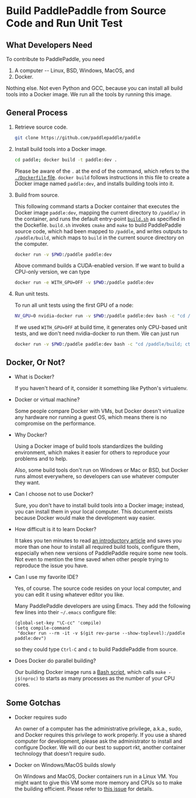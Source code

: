 # Build PaddlePaddle from Source Code and Run Unit Test

## What Developers Need

To contribute to PaddlePaddle, you need

1. A computer -- Linux, BSD, Windows, MacOS, and
1. Docker.

Nothing else.  Not even Python and GCC, because you can install all build tools into a Docker image.  We run all the tools by running this image.

## General Process

1. Retrieve source code.

   ```bash
   git clone https://github.com/paddlepaddle/paddle
   ```

2. Install build tools into a Docker image.

   ```bash
   cd paddle; docker build -t paddle:dev .
   ```

   Please be aware of the `.` at the end of the command, which refers to the [`./Dockerfile` file](https://github.com/PaddlePaddle/Paddle/blob/develop/Dockerfile).  `docker build` follows instructions in this file to create a Docker image named `paddle:dev`, and installs building tools into it.

3. Build from source.

   This following command starts a Docker container that executes the Docker image `paddle:dev`, mapping the current directory to `/paddle/` in the container, and runs the default entry-point [`build.sh`](https://github.com/PaddlePaddle/Paddle/blob/develop/paddle/scripts/docker/build.sh) as specified in the Dockefile.  `build.sh` invokes `cmake` and `make` to build PaddlePaddle source code, which had been mapped to `/paddle`, and writes outputs to `/paddle/build`, which maps to `build` in the current source directory on the computer.

   ```bash
   docker run -v $PWD:/paddle paddle:dev
   ```

   Above command builds a CUDA-enabled version.  If we want to build a CPU-only version, we can type

   ```bash
   docker run -e WITH_GPU=OFF -v $PWD:/paddle paddle:dev
   ```

4. Run unit tests.

   To run all unit tests using the first GPU of a node:

   ```bash
   NV_GPU=0 nvidia-docker run -v $PWD:/paddle paddle:dev bash -c "cd /paddle/build; ctest"
   ```

   If we used `WITH_GPU=OFF` at build time, it generates only CPU-based unit tests, and we don't need nvidia-docker to run them.  We can just run

   ```bash
   docker run -v $PWD:/paddle paddle:dev bash -c "cd /paddle/build; ctest"
   ```

## Docker, Or Not?

- What is Docker?

  If you haven't heard of it, consider it something like Python's virtualenv.

- Docker or virtual machine?

  Some people compare Docker with VMs, but Docker doesn't virtualize any hardware nor running a guest OS, which means there is no compromise on the performance.

- Why Docker?

  Using a Docker image of build tools standardizes the building environment, which makes it easier for others to reproduce your problems and to help.

  Also, some build tools don't run on Windows or Mac or BSD, but Docker runs almost everywhere, so developers can use whatever computer they want.

- Can I choose not to use Docker?

  Sure, you don't have to install build tools into a Docker image; instead, you can install them in your local computer.  This document exists because Docker would make the development way easier.

- How difficult is it to learn Docker?

    It takes you ten minutes to read [an introductory article](https://docs.docker.com/get-started) and saves you more than one hour to install all required build tools, configure them, especially when new versions of PaddlePaddle require some new tools.  Not even to mention the time saved when other people trying to reproduce the issue you have.

- Can I use my favorite IDE?

  Yes, of course.  The source code resides on your local computer, and you can edit it using whatever editor you like.

  Many PaddlePaddle developers are using Emacs.  They add the following few lines into their `~/.emacs` configure file:

  ```emacs
  (global-set-key "\C-cc" 'compile)
  (setq compile-command
   "docker run --rm -it -v $(git rev-parse --show-toplevel):/paddle paddle:dev")
  ```

  so they could type `Ctrl-C` and `c` to build PaddlePaddle from source.

- Does Docker do parallel building?

  Our building Docker image runs a [Bash script](https://github.com/PaddlePaddle/Paddle/blob/develop/paddle/scripts/docker/build.sh), which calls `make -j$(nproc)` to starts as many processes as the number of your CPU cores.

## Some Gotchas

- Docker requires sudo

  An owner of a computer has the administrative privilege, a.k.a., sudo, and Docker requires this privilege to work properly.  If you use a shared computer for development, please ask the administrator to install and configure Docker.  We will do our best to support rkt, another container technology that doesn't require sudo.

- Docker on Windows/MacOS builds slowly

  On Windows and MacOS, Docker containers run in a Linux VM.  You might want to give this VM some more memory and CPUs so to make the building efficient.  Please refer to [this issue](https://github.com/PaddlePaddle/Paddle/issues/627) for details.

